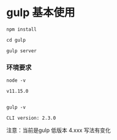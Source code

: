 # gulp 基本使用
```
npm install

cd gulp

gulp server
```
### 环境要求

```
node -v

v11.15.0


gulp -v

CLI version: 2.3.0

```
注意：当前是gulp 低版本 4.xxx 写法有变化


